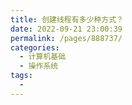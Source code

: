 ```yaml
---
title: 创建线程有多少种方式？
date: 2022-09-21 23:00:39
permalink: /pages/888737/
categories:
  - 计算机基础
  - 操作系统
tags:
  - 
---
```

